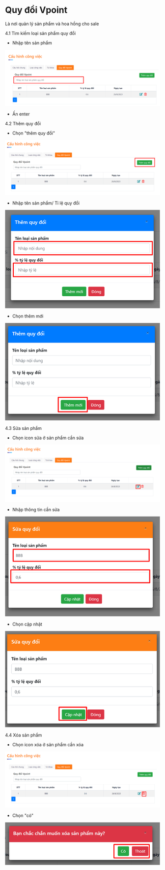 # Quy đổi Vpoint

Là nơi quản lý sản phẩm và  hoa hồng cho sale

4.1 Tìm kiếm loại sản phẩm quy đổi

* Nhập tên sản phẩm

![](<../../../../../.gitbook/assets/image (465).png>)

* Ấn enter

4.2 Thêm quy đổi

* Chọn "thêm quy đổi"

![](<../../../../../.gitbook/assets/image (466).png>)

* Nhập tên sản phẩm/ Tỉ lệ quy đổi

![](<../../../../../.gitbook/assets/image (467).png>)

* Chọn thêm mới

![](<../../../../../.gitbook/assets/image (468).png>)

4.3 Sửa sản phẩm

* Chọn icon sửa ở sản phẩm cần sửa

![](<../../../../../.gitbook/assets/image (469).png>)

* Nhập thông tin cần sửa

![](<../../../../../.gitbook/assets/image (470).png>)

* Chọn cập nhật

![](<../../../../../.gitbook/assets/image (471).png>)

4.4 Xóa sản phẩm

* Chọn icon xóa ở sản phẩm cần xóa

![](<../../../../../.gitbook/assets/image (472).png>)

* Chọn "có"

![](<../../../../../.gitbook/assets/image (473).png>)
